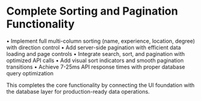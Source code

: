 # Complete Sorting and Pagination Functionality

• Implement full multi-column sorting (name, experience, location, degree) with direction control
• Add server-side pagination with efficient data loading and page controls
• Integrate search, sort, and pagination with optimized API calls
• Add visual sort indicators and smooth pagination transitions
• Achieve 7-25ms API response times with proper database query optimization

This completes the core functionality by connecting the UI foundation with the database layer for production-ready data operations.